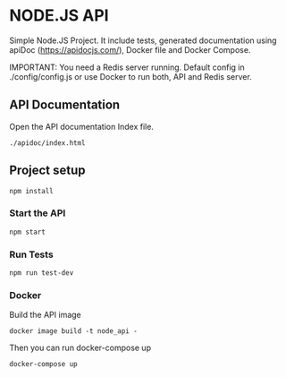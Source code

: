 # NODE.JS API #

Simple Node.JS Project. It include tests, generated documentation using apiDoc (https://apidocjs.com/), Docker file and Docker Compose.

IMPORTANT: You need a Redis server running. Default config in ./config/config.js or use Docker to run both, API and Redis server.

## API Documentation
Open the API documentation Index file.
```
./apidoc/index.html
```

## Project setup
```
npm install
```

### Start the API
```
npm start
```

### Run Tests
```
npm run test-dev
```

### Docker
Build the API image
```
docker image build -t node_api -
```

Then you can run docker-compose up
```
docker-compose up
```
